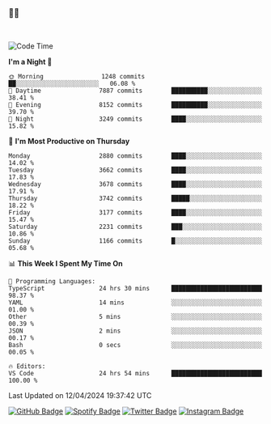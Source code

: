### 🤙🍺

<!-- <a href="https://github-readme-stats.vercel.app/api?username=hzak2xx&count_private=true&show_icons=true&theme=dracula">
  <img align="center" src="https://github-readme-stats.vercel.app/api?username=hzak2xx&count_private=true&show_icons=true&theme=dracula" />
</a>
</br> -->
</br>

<!--START_SECTION:waka-->
![Code Time](http://img.shields.io/badge/Code%20Time-3%2C224%20hrs%2013%20mins-blue)

**I'm a Night 🦉** 

```text
🌞 Morning                1248 commits        ██░░░░░░░░░░░░░░░░░░░░░░░   06.08 % 
🌆 Daytime                7887 commits        ██████████░░░░░░░░░░░░░░░   38.41 % 
🌃 Evening                8152 commits        ██████████░░░░░░░░░░░░░░░   39.70 % 
🌙 Night                  3249 commits        ████░░░░░░░░░░░░░░░░░░░░░   15.82 % 
```
📅 **I'm Most Productive on Thursday** 

```text
Monday                   2880 commits        ████░░░░░░░░░░░░░░░░░░░░░   14.02 % 
Tuesday                  3662 commits        ████░░░░░░░░░░░░░░░░░░░░░   17.83 % 
Wednesday                3678 commits        ████░░░░░░░░░░░░░░░░░░░░░   17.91 % 
Thursday                 3742 commits        █████░░░░░░░░░░░░░░░░░░░░   18.22 % 
Friday                   3177 commits        ████░░░░░░░░░░░░░░░░░░░░░   15.47 % 
Saturday                 2231 commits        ███░░░░░░░░░░░░░░░░░░░░░░   10.86 % 
Sunday                   1166 commits        █░░░░░░░░░░░░░░░░░░░░░░░░   05.68 % 
```


📊 **This Week I Spent My Time On** 

```text
💬 Programming Languages: 
TypeScript               24 hrs 30 mins      █████████████████████████   98.37 % 
YAML                     14 mins             ░░░░░░░░░░░░░░░░░░░░░░░░░   01.00 % 
Other                    5 mins              ░░░░░░░░░░░░░░░░░░░░░░░░░   00.39 % 
JSON                     2 mins              ░░░░░░░░░░░░░░░░░░░░░░░░░   00.17 % 
Bash                     0 secs              ░░░░░░░░░░░░░░░░░░░░░░░░░   00.05 % 

🔥 Editors: 
VS Code                  24 hrs 54 mins      █████████████████████████   100.00 % 
```


 Last Updated on 12/04/2024 19:37:42 UTC
<!--END_SECTION:waka-->

[![GitHub Badge](https://img.shields.io/badge/GitHub-100000?style=for-the-badge&logo=github&logoColor=white)](https://github.com/hzak2xx)
[![Spotify Badge](https://img.shields.io/badge/Spotify-1ED760?&style=for-the-badge&logo=spotify&logoColor=white)](https://open.spotify.com/user/uf90s6sbbh75a1mt44clkhkvf)
[![Twitter Badge](https://img.shields.io/badge/Twitter-1DA1F2?style=for-the-badge&logo=twitter&logoColor=white)](https://twitter.com/hzak2xx)
[![Instagram Badge](https://img.shields.io/badge/Instagram-E4405F?style=for-the-badge&logo=instagram&logoColor=white)](https://www.instagram.com/hzak2xx/)
